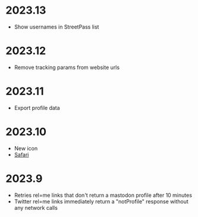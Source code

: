 # 2023.13

- Show usernames in StreetPass list

# 2023.12

- Remove tracking params from website urls

# 2023.11

- Export profile data

# 2023.10

- New icon
- [Safari](https://apps.apple.com/us/app/streetpass-for-mastodon/id6446224821)

# 2023.9

- Retries rel=me links that don't return a mastodon profile after 10 minutes
- Twitter rel=me links immediately return a "notProfile" response without any network calls
